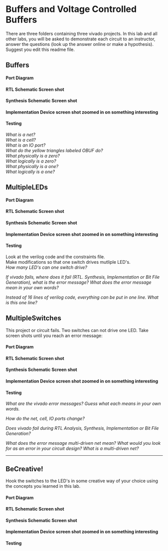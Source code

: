 # Buffers and Voltage Controlled Buffers 
There are three folders containing three vivado projects.  In this lab and all other labs, you will be asked to demonstrate each circuit to an instructor, answer the questions (look up the answer online or make a hypothesis). Suggest you edit this readme file. 

## Buffers

#### Port Diagram

#### RTL Schematic Screen shot

#### Synthesis Schematic Screen shot

#### Implementation Device screen shot zoomed in on something interesting

#### Testing

*What is a net?*     
*What is a cell?*  
*What is an IO port?*  
*What do the yellow triangles labeled OBUF do?*  
*What physically is a zero?*  
*What logically is a zero?*  
*What physically is a one?*  
*What logically is a one?*   

## MultipleLEDs  
#### Port Diagram

#### RTL Schematic Screen shot

#### Synthesis Schematic Screen shot

#### Implementation Device screen shot zoomed in on something interesting

#### Testing

Look at the verilog code and the constraints file.  
Make modifications so that one switch drives mutliple LED's.  
*How many LED's can one switch drive?*  

*If vivado fails, where does it fail (RTL. Synthesis, Implementation or Bit File Generation), what is the error message?  What does the error message mean in your own words?*

*Instead of 16 lines of verilog code, everything can be put in one line. What is this one line?*

## MultipleSwitches

This project or circuit fails. Two switches can not drive one LED.  Take screen shots until you reach an error message:

#### Port Diagram

#### RTL Schematic Screen shot

#### Synthesis Schematic Screen shot

#### Implementation Device screen shot zoomed in on something interesting

#### Testing

*What are the vivado error messages?  Guess what each means in your own words.* 

*How do the net, cell, IO ports change?* 

*Does vivado fail during RTL Analysis, Synthesis, Implementation or Bit File Generation?* 

*What does the error message multi-driven net mean? What would you look for as an error in your circuit design? What is a multi-driven net?*

****

## BeCreative!

Hook the switches to the LED's in some creative way of your choice using the concepts you learned in this lab.

#### Port Diagram

#### RTL Schematic Screen shot

#### Synthesis Schematic Screen shot

#### Implementation Device screen shot zoomed in on something interesting

#### Testing

